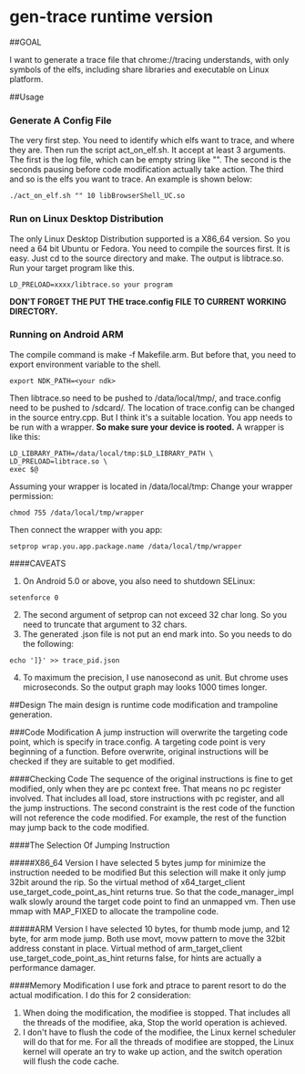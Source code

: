 gen-trace runtime version
=========

##GOAL

I want to generate a trace file that chrome://tracing understands, with only
symbols of the elfs, including share libraries and executable on
Linux platform.

##Usage

### Generate A Config File
The very first step. You need to identify which elfs want to trace, and where 
they are.  Then run the script act_on_elf.sh. It accept at least 3 arguments.
The first is the log file, which can be empty string like "". The second is the
seconds pausing before code modification actually take action. The third and so
is the elfs you want to trace. An example is shown below:
```
./act_on_elf.sh "" 10 libBrowserShell_UC.so
```

### Run on Linux Desktop Distribution
The only Linux Desktop Distribution supported is a X86_64 version. So you need
a 64 bit Ubuntu or Fedora.  You need to compile the sources first. It is easy.
Just cd to the source directory and make. The output is libtrace.so.
Run your target program like this.
```
LD_PRELOAD=xxxx/libtrace.so your program
```
**DON'T FORGET THE PUT THE trace.config FILE TO CURRENT WORKING DIRECTORY.**

### Running on Android ARM
The compile command is make -f Makefile.arm. But before that, you need to
export environment variable to the shell.
```
export NDK_PATH=<your ndk>
```

Then libtrace.so need to be pushed to /data/local/tmp/, and trace.config
need to be pushed to /sdcard/. The location of trace.config can be changed in
the source entry.cpp.  But I think it's a suitable location.
You app needs to be run with a wrapper. **So make sure your device is rooted.**
A wrapper is like this:
```
LD_LIBRARY_PATH=/data/local/tmp:$LD_LIBRARY_PATH \
LD_PRELOAD=libtrace.so \
exec $@
```
Assuming your wrapper is located in /data/local/tmp:
Change your wrapper permission:
```
chmod 755 /data/local/tmp/wrapper
```
Then connect the wrapper with you app:
```
setprop wrap.you.app.package.name /data/local/tmp/wrapper
```
####CAVEATS
1. On Android 5.0 or above, you also need to shutdown SELinux:
```
setenforce 0
```
2. The second argument of setprop can not exceed 32 char long. So you need to
truncate that argument to 32 chars.
3. The generated .json file is not put an end mark into. So you needs to do the
following:
```
echo ']}' >> trace_pid.json
```
4. To maximum the precision, I use nanosecond as unit. But chrome uses
microseconds. So the output graph may looks 1000 times longer.

##Design
The main design is runtime code modification and trampoline generation.

###Code Modification
A jump instruction will overwrite the targeting code point, which is specify
in trace.config. A targeting code point is very beginning of a function.
Before overwrite, original instructions will be checked if they are suitable
to get modified.

####Checking Code
The sequence of the original instructions is fine to get modified, only when
they are pc context free. That means no pc register involved. That includes
all load, store instructions with pc register, and all the jump instructions.
The second constraint is the rest code of the function will not reference the
code modified. For example, the rest of the function may jump back to the code
 modified.

####The Selection Of Jumping Instruction

#####X86_64 Version
I have selected 5 bytes jump for minimize the instruction needed to be modified
But this selection will make it only jump 32bit around the rip.
So the virtual method of x64_target_client use_target_code_point_as_hint
returns true. So that the code_manager_impl walk slowly around the target
code point to find an unmapped vm. Then use mmap with MAP_FIXED to allocate
the trampoline code.

#####ARM Version
I have selected 10 bytes, for thumb mode jump, and 12 byte, for arm mode jump.
Both use movt, movw pattern to move the 32bit address constant in place.
Virtual method of arm_target_client use_target_code_point_as_hint returns
false, for hints are actually a performance damager.

####Memory Modification
I use fork and ptrace to parent resort to do the actual modification.
I do this for 2 consideration:
1. When doing the modification, the modifiee is stopped. That includes all the
threads of the modifiee, aka, Stop the world operation is achieved.
2. I don't have to flush the code of the modifiee, the Linux kernel scheduler
will do that for me. For all the threads of modifiee are stopped, the Linux
kernel will operate an try to wake up action, and the switch operation will
flush the code cache.
